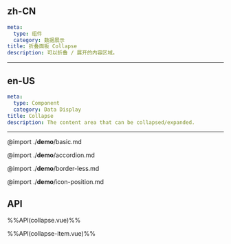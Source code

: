 ## zh-CN
```yaml
meta:
  type: 组件
  category: 数据展示
title: 折叠面板 Collapse
description: 可以折叠 / 展开的内容区域。
```
---
## en-US
```yaml
meta:
  type: Component
  category: Data Display
title: Collapse
description: The content area that can be collapsed/expanded.
```
---

@import ./__demo__/basic.md

@import ./__demo__/accordion.md

@import ./__demo__/border-less.md

@import ./__demo__/icon-position.md

## API

%%API(collapse.vue)%%

%%API(collapse-item.vue)%%
